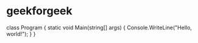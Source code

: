 # geekforgeek
class Program
{
    static void Main(string[] args)
    {
        Console.WriteLine("Hello, world!");
    }
}
